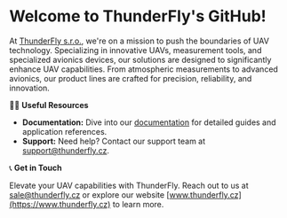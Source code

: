 # Welcome to ThunderFly's GitHub!

At [ThunderFly s.r.o.](https://www.thunderfly.cz/), we're on a mission to push the boundaries of UAV technology. Specializing in innovative UAVs, measurement tools, and specialized avionics devices, our solutions are designed to significantly enhance UAV capabilities. From atmospheric measurements to advanced avionics, our product lines are crafted for precision, reliability, and innovation.

<!--
🌈 **Contribution Guidelines**

We're thrilled to have you on board! Whether you're a seasoned developer or just starting, there's a place for you here. Interested in contributing? Here's how you can get started:

- **Issue Reporting:** Found a bug or have a feature request? Post an issue to the relevant repository.
- **Code Contributions:** Want to contribute directly? Great! Check out our [Contributing Guide](#) for guidelines on how to submit a pull request.
- **Feedback:** Your feedback is valuable. Feel free to send us your thoughts on our tools or documentation.
-->
  
👩‍💻 **Useful Resources**

- **Documentation:** Dive into our [documentation](https://docs.thunderfly.cz/) for detailed guides and application references.
- **Support:** Need help? Contact our support team at support@thunderfly.cz. <!-- or visit our [FAQ page](https://www.thunderfly.cz/faq).-->

📞 **Get in Touch**

Elevate your UAV capabilities with ThunderFly. Reach out to us at sale@thunderfly.cz or explore our website [www.thunderfly.cz](https://www.thunderfly.cz) to learn more.
